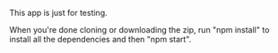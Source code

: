 This app is just for testing.

When you're done cloning or downloading the zip, run "npm install" to install all the dependencies and then "npm start".
